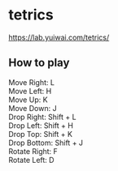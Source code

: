 # tetrics

https://lab.yuiwai.com/tetrics/

## How to play

Move Right: L  
Move Left: H  
Move Up: K  
Move Down: J  
Drop Right: Shift + L  
Drop Left: Shift + H  
Drop Top: Shift + K  
Drop Bottom: Shift + J  
Rotate Right: F  
Rotate Left: D  

